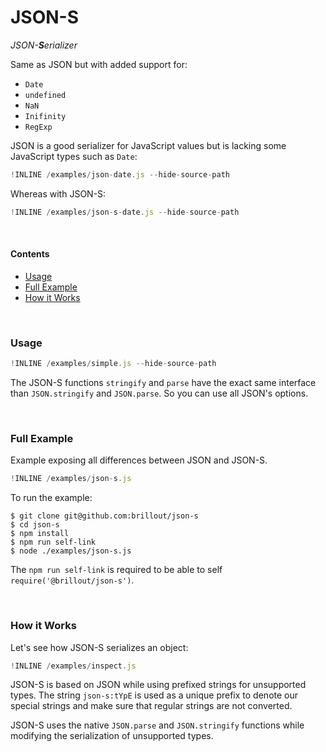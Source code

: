 # JSON-S

<i>JSON-<b>S</b>erializer</i>

Same as JSON but with added support for:
 - `Date`
 - `undefined`
 - `NaN`
 - `Inifinity`
 - `RegExp`

JSON is a good serializer for JavaScript values but
is lacking some JavaScript types such as `Date`:

~~~js
!INLINE /examples/json-date.js --hide-source-path
~~~

Whereas with JSON-S:

~~~js
!INLINE /examples/json-s-date.js --hide-source-path
~~~

<br/>

#### Contents

 - [Usage](#usage)
 - [Full Example](#full-example)
 - [How it Works](#how-it-works)


<br/>

### Usage

~~~js
!INLINE /examples/simple.js --hide-source-path
~~~

The JSON-S functions `stringify` and `parse` have the exact same interface than `JSON.stringify` and `JSON.parse`.
So you can use all JSON's options.

<br/>

### Full Example

Example exposing all differences between JSON and JSON-S.

~~~js
!INLINE /examples/json-s.js
~~~

To run the example:

~~~shell
$ git clone git@github.com:brillout/json-s
$ cd json-s
$ npm install
$ npm run self-link
$ node ./examples/json-s.js
~~~

The `npm run self-link` is required to be able to self `require('@brillout/json-s')`.

<br/>

### How it Works

Let's see how JSON-S serializes an object:

~~~js
!INLINE /examples/inspect.js
~~~

JSON-S is based on JSON while using prefixed strings for unsupported types.
The string `json-s:tYpE` is used as a unique prefix to denote our special strings and make sure that regular strings are not converted.

JSON-S uses the native `JSON.parse` and `JSON.stringify` functions while modifying the serialization of unsupported types.
